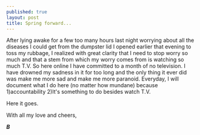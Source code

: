 ```yaml
---
published: true
layout: post
title: Spring forward...
---
```



After lying awake for a few too many hours last night worrying about all the diseases I could get from the dumpster lid I opened earlier that evening to toss my rubbage, I realized with great clarity that I need to stop worry so much and that a stem from which my worry comes from is watching so much T.V. So here online I have committed to a month of no television. I have drowned my sadness in it for too long and the only thing it ever did was make me more sad and make me more paranoid. Everyday, I will document what I do here (no matter how mundane) because 1)accountability 2)It's something to do besides watch T.V. 

Here it goes. 

With all my love and cheers, 

**_B_**
